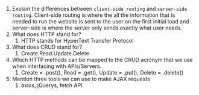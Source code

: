 1.  Explain the differences between `client-side routing` and `server-side routing`.
    Client-side routing is where the all the information that is needed to run the website is sent to the user on the first initial load and server-side is where the server only sends exactly what user needs.
2.  What does HTTP stand for?
    1.  HTTP stands for HyperText Transfer Protocol
3.  What does CRUD stand for?
    1.  Create.Read.Update.Delete
4.  Which HTTP methods can be mapped to the CRUD acronym that we use when interfacing with APIs/Servers.
    1.  Create = .post(), Read = .get(), Update = .put(), Delete = .delete()
5.  Mention three tools we can use to make AJAX requests
    1.  axios, jQuerys, fetch API 